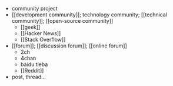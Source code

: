 - community project
- [[development community]]; technology community; [[technical community]]; [[open-source community]]
    - [[geek]]
    - [[Hacker News]]
    - [[Stack Overflow]]
- [[forum]]; [[discussion forum]]; [[online forum]]
    - 2ch
    - 4chan
    - baidu tieba
    - [[Reddit]]
- post, thread...
